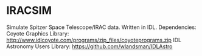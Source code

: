 # IRACSIM
Simulate Spitzer Space Telescope/IRAC data. Written in IDL.
Dependencies: 
      Coyote Graphics Library: http://www.idlcoyote.com/programs/zip_files/coyoteprograms.zip
      IDL Astronomy Users Library: https://github.com/wlandsman/IDLAstro
      


